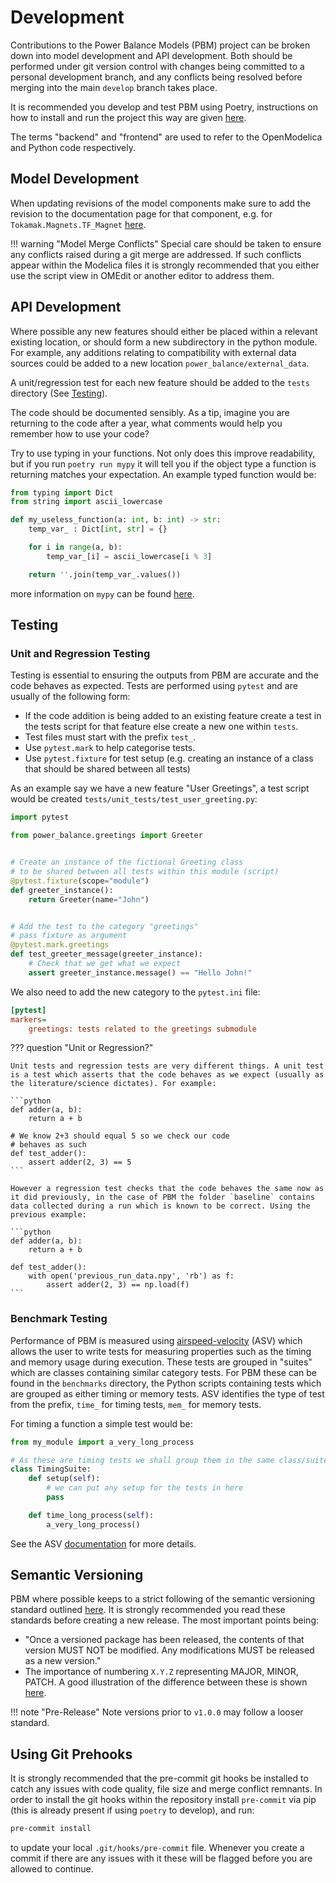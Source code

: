 # Development

Contributions to the Power Balance Models (PBM) project can be broken down into model development and API development. Both should be performed under git version control with changes being committed to a personal development branch, and any conflicts being resolved before merging into the main `develop` branch takes place. 

It is recommended you develop and test PBM using Poetry, instructions on how to install and run the project this way are given [here](poetry.md).

The terms "backend" and "frontend" are used to refer to the OpenModelica and Python code respectively.

## Model Development

When updating revisions of the model components make sure to add the revision to the documentation page for that component, e.g. for `Tokamak.Magnets.TF_Magnet` [here](../modelica/tfcoil/#revisions).

!!! warning "Model Merge Conflicts"
    Special care should be taken to ensure any conflicts raised during a git merge are addressed. If such conflicts appear within the Modelica files it is strongly recommended that you either use the script view in OMEdit or another editor to address them.

## API Development
Where possible any new features should either be placed within a relevant existing location, or should form a new subdirectory in the python module. For example, any additions relating to compatibility with external data sources could be added to a new location `power_balance/external_data`.

A unit/regression test for each new feature should be added to the `tests` directory (See [Testing](#testing)).

The code should be documented sensibly. As a tip, imagine you are returning to the code after a year, what comments would help you remember how to use your code?

Try to use typing in your functions. Not only does this improve readability, but if you run `poetry run mypy` it will tell you if the object type a function is returning matches your expectation. An example typed function would be:

``` python
from typing import Dict
from string import ascii_lowercase

def my_useless_function(a: int, b: int) -> str:
    temp_var_ : Dict[int, str] = {}

    for i in range(a, b):
        temp_var_[i] = ascii_lowercase[i % 3]

    return ''.join(temp_var_.values())

```

more information on `mypy` can be found [here](http://mypy-lang.org/).

## Testing
### Unit and Regression Testing
Testing is essential to ensuring the outputs from PBM are accurate and the code behaves as expected. Tests are performed using `pytest` and are usually of the following form:

- If the code addition is being added to an existing feature create a test in the tests script for that feature else create a new one within `tests`.
- Test files must start with the prefix `test_`.
- Use `pytest.mark` to help categorise tests.
- Use `pytest.fixture` for test setup (e.g. creating an instance of a class that should be shared between all tests)

As an example say we have a new feature "User Greetings", a test script would be created `tests/unit_tests/test_user_greeting.py`:

```python
import pytest

from power_balance.greetings import Greeter


# Create an instance of the fictional Greeting class
# to be shared between all tests within this module (script)
@pytest.fixture(scope="module")
def greeter_instance():
    return Greeter(name="John")


# Add the test to the category "greetings"
# pass fixture as argument
@pytest.mark.greetings
def test_greeter_message(greeter_instance):
    # Check that we get what we expect
    assert greeter_instance.message() == "Hello John!"

```

We also need to add the new category to the `pytest.ini` file:
```ini
[pytest]
markers=
    greetings: tests related to the greetings submodule
```

??? question "Unit or Regression?"

    Unit tests and regression tests are very different things. A unit test is a test which asserts that the code behaves as we expect (usually as the literature/science dictates). For example:

    ```python
    def adder(a, b):
        return a + b

    # We know 2+3 should equal 5 so we check our code
    # behaves as such
    def test_adder():
        assert adder(2, 3) == 5
    ```

    However a regression test checks that the code behaves the same now as it did previously, in the case of PBM the folder `baseline` contains data collected during a run which is known to be correct. Using the previous example:

    ```python
    def adder(a, b):
        return a + b

    def test_adder():
        with open('previous_run_data.npy', 'rb') as f:
            assert adder(2, 3) == np.load(f)
    ```

### Benchmark Testing
Performance of PBM is measured using [airspeed-velocity](asv.readthedocs.io/) (ASV) which allows the user to write tests for measuring properties such as the timing and memory usage during execution. These tests are grouped in "suites" which are classes containing similar category tests. For PBM these can be found in the `benchmarks` directory, the Python scripts containing tests which are grouped as either timing or memory tests. ASV identifies the type of test from the prefix, `time_` for timing tests, `mem_` for memory tests.

For timing a function a simple test would be:
```python
from my_module import a_very_long_process

# As these are timing tests we shall group them in the same class/suite
class TimingSuite:
    def setup(self):
        # we can put any setup for the tests in here
        pass

    def time_long_process(self):
        a_very_long_process()
```
See the ASV [documentation](asv.readthedocs.io/) for more details.

## Semantic Versioning
PBM where possible keeps to a strict following of the semantic versioning standard outlined [here](https://semver.org/). It is strongly recommended you read these standards before creating a new release. The most important points being:

- "Once a versioned package has been released, the contents of that version MUST NOT be modified. Any modifications MUST be released as a new version."
- The importance of numbering `X.Y.Z` representing MAJOR, MINOR, PATCH. A good illustration of the difference between these is shown [here](https://medium.com/fiverr-engineering/major-minor-patch-a5298e2e1798).

!!! note "Pre-Release"
    Note versions prior to `v1.0.0` may follow a looser standard.

## Using Git Prehooks
It is strongly recommended that the pre-commit git hooks be installed to catch any issues with code quality, file size and merge conflict remnants. In order to install the git hooks within the repository install `pre-commit` via pip (this is already present if using `poetry` to develop), and run:
```sh
pre-commit install
```
to update your local `.git/hooks/pre-commit` file. Whenever you create a commit if there are any issues with it these will be flagged before you are allowed to continue.
